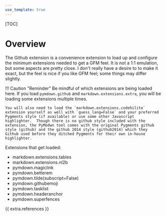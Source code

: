 ```yaml
---
use_template: true
---
```

[TOC]
# Overview
The Github extension is a convenience extension to load up and configure the minimum extensions needed to get a GFM feel.  It is not a 1:1 emulation, but some aspects are pretty close.  I don't really have a desire to to make it exact, but the feel is nice if you like GFM feel; some things may differ slightly.

!!! Caution "Reminder"
    Be mindful of which extensions are being loaded here.  If you load `pymdown.github` and `markdown.extensions.extra`, you will be loading some extensions multiple times.

    You will also need to load the `markdown.extensions.codehilite` extension yourself as well with `guess_lang=False` and your preferred Pygments style (if available) or use some other Javascript highlighter.  Though there is no github style included with the extension, the PyModwn tool comes with the original Pygments github style (github) and the github 2014 style (github2014) which they Github used before they ditched Pygments for their own in-house highlighter.

Extensions that get loaded:

- markdown.extensions.tables
- markdown.extensions.nl2b
- pymdown.magiclink
- pymdown.betterem
- pymdown.tilde(subscript=False)
- pymdown.githubemoji
- pymdown.tasklist
- pymdown.headeranchor
- pymdown.superfences

{{ extra.references }}
